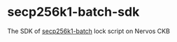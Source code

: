 # secp256k1-batch-sdk

The SDK of [secp256k1-batch](https://github.com/nervina-labs/ckb-system-scripts) lock script on Nervos CKB
